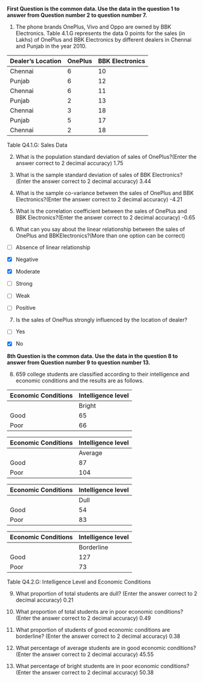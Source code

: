 **First Question is the common data. Use the data in the question 1 to answer from Question number 2 to question number 7.**

1) The phone brands OnePlus, Vivo and Oppo are owned by BBK Electronics. Table 4.1.G represents the data 0 points for the sales (in Lakhs) of OnePlus and BBK Electronics by different dealers in Chennai and Punjab in the year 2010.

| Dealer’s Location | OnePlus | BBK Electronics |
| ----------------- | ------- | --------------- |
| Chennai           | 6       | 10              |
| Punjab            | 6       | 12              |
| Chennai           | 6       | 11              |
| Punjab            | 2       | 13              |
| Chennai           | 3       | 18              |
| Punjab            | 5       | 17              |
| Chennai           | 2       | 18              |

Table Q4.1.G: Sales Data

2) What is the population standard deviation of sales of OnePlus?(Enter the answer correct to 2 decimal accuracy)
1.75

3) What is the sample standard deviation of sales of BBK Electronics?(Enter the answer correct to 2 decimal accuracy)
3.44

4) What is the sample co-variance between the sales of OnePlus and BBK Electronics?(Enter the answer correct to 2 decimal accuracy)
-4.21

5) What is the correlation coefficient between the sales of OnePlus and BBK Electronics?(Enter the answer correct to 2 decimal accuracy)
-0.65

6) What can you say about the linear relationship between the sales of OnePlus and BBKElectronics?(More than one option can be correct)

- [ ] Absence of linear relationship
- [x] Negative
- [x] Moderate
- [ ] Strong
- [ ] Weak
- [ ] Positive


7) Is the sales of OnePlus strongly influenced by the location of dealer?


- [ ] Yes
- [x] No



**8th Question is the common data. Use the data in the question 8 to answer from Question number 9 to question number 13.**

8) 659 college students are classified according to their intelligence and economic conditions and the results are as follows.

| **Economic Conditions** | **Intelligence level** |
| ----------------------- | ---------------------- |
|                         | Bright                 |
| Good                    | 65                     |
| Poor                    | 66                     |

| **Economic Conditions** | **Intelligence level** |
| ----------------------- | ---------------------- |
|                         | Average                |
| Good                    | 87                     |
| Poor                    | 104                    |

| **Economic Conditions** | **Intelligence level** |
| ----------------------- | ---------------------- |
|                         | Dull                   |
| Good                    | 54                     |
| Poor                    | 83                     |

| **Economic Conditions** | **Intelligence level** |
| ----------------------- | ---------------------- |
|                         | Borderline             |
| Good                    | 127                    |
| Poor                    | 73                     |

Table Q4.2.G: Intelligence Level and Economic Conditions

9) What proportion of total students are dull? (Enter the answer correct to 2 decimal accuracy)
0.21

10) What proportion of total students are in poor economic conditions? (Enter the answer correct to 2 decimal accuracy)
0.49

11) What proportion of students of good economic conditions are borderline? (Enter the answer correct to 2 decimal accuracy)
0.38

12) What percentage of average students are in good economic conditions? (Enter the answer correct to 2 decimal accuracy)
45.55

13) What percentage of bright students are in poor economic conditions? (Enter the answer correct to 2 decimal accuracy)
50.38
